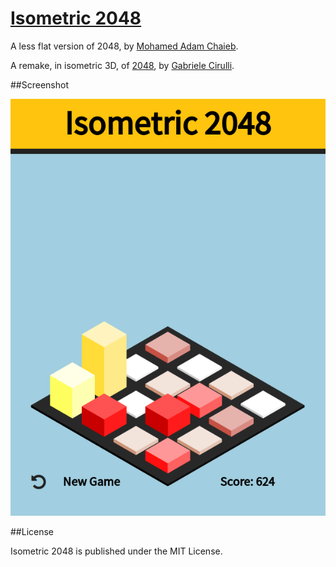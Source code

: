 # [Isometric 2048](http://themoe.me/Isometric-2048)

A less flat version of 2048, by [Mohamed Adam Chaieb](http://themoe.me).

A remake, in isometric 3D, of [2048](http://gabrielecirulli.github.io/2048/), by [Gabriele Cirulli](http://gabrielecirulli.com/).

##Screenshot

![Failed to load the screenshot](./screenshot.png)

##License

Isometric 2048 is published under the MIT License.
